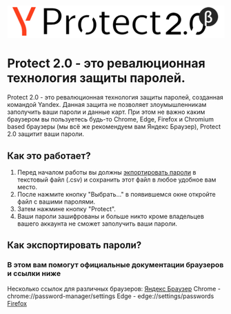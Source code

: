 ![Logo](https://raw.githubusercontent.com/yandex-beta/protect_2.0/main/logo_full.png)
# Protect 2.0 - это ревалюционная технология защиты паролей.
Protect 2.0 - это ревалюционная технология защиты паролей, созданная командой Yandex. Данная защита не позволяет злоумышленникам заполучить ваши пароли и данные карт. При этом не важно каким браузером вы пользуетесь будь-то Chrome, Edge, Firefox и Chromium based браузеры (мы всё же рекомендуем вам Яндекс Браузер), Protect 2.0 защитит ваши пароли.
##
## Как это работает?
1. Перед началом работы вы должны [экпортировать пароли](https://github.com/yandex-beta/protect_2.0#%D0%BA%D0%B0%D0%BA-%D1%8D%D1%82%D0%BE-%D1%80%D0%B0%D0%B1%D0%BE%D1%82%D0%B0%D0%B5%D1%82) в текстовый файл (.csv) и сохранить этот файл в любое удобное вам место.
1. После нажмите кнопку "Выбрать..." в появившемся окне откройте файл с вашими паролями.
1. Затем нажмине кнопку "Protect".
1. Ваши пароли зашифрованы и больше никто кроме владельцев вашего аккаунта не сможет заполучить ваши пароли.
## Как экспортировать пароли?
### В этом вам помогут официальные документации браузеров и ссылки ниже
Несколько ссылок для различных браузеров:
  [Яндекс Браузер](https://browser.yandex.ru/help/security/passwords-export.html)
  Chrome - chrome://password-manager/settings
  Edge - edge://settings/passwords
  [Firefox](https://support.mozilla.org/ru/kb/eksport-registracionnyh-dannyh-iz-firefox)
##

##
